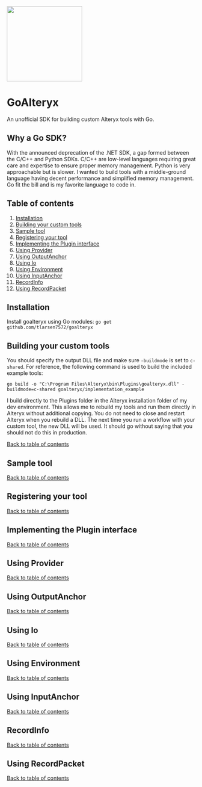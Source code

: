<img src="https://github.com/tlarsen7572/goalteryx/blob/master/goalteryx_icon_whiteBackground.png?raw=true" width="200">

# GoAlteryx

An unofficial SDK for building custom Alteryx tools with Go.

## Why a Go SDK?

With the announced deprecation of the .NET SDK, a gap formed between the C/C++ and Python SDKs.  C/C++ are low-level languages requiring great care and expertise to ensure proper memory management.  Python is very approachable but is slower.  I wanted to build tools with a middle-ground language having decent performance and simplified memory management.  Go fit the bill and is my favorite language to code in.

## Table of contents

1. [Installation](#Installation)  
2. [Building your custom tools](#Building-your-custom-tools)  
3. [Sample tool](#Sample-tool)  
4. [Registering your tool](#Registering-your-tool)  
5. [Implementing the Plugin interface](#Implementing-the-Plugin-interface)  
6. [Using Provider](#Using-Provider)  
7. [Using OutputAnchor](#Using-OutputAnchor)  
8. [Using Io](#Using-Io)  
9. [Using Environment](#Using-Environment)  
10. [Using InputAnchor](#Using-InputAnchor)  
11. [RecordInfo](#RecordInfo)  
12. [Using RecordPacket](#Using-RecordPacket)  

## Installation

Install goalteryx using Go modules: `go get github.com/tlarsen7572/goalteryx`

## Building your custom tools

You should specify the output DLL file and make sure `-buildmode` is set to `c-shared`.  For reference, the following command is used to build the included example tools:

```
go build -o "C:\Program Files\Alteryx\bin\Plugins\goalteryx.dll" -buildmode=c-shared goalteryx/implementation_example
```

I build directly to the Plugins folder in the Alteryx installation folder of my dev environment.  This allows me to rebuild my tools and run them directly in Alteryx without additional copying.  You do not need to close and restart Alteryx when you rebuild a DLL.  The next time you run a workflow with your custom tool, the new DLL will be used.  It should go without saying that you should not do this in production.

[Back to table of contents](#Table-of-contents)

## Sample tool

[Back to table of contents](#Table-of-contents)

## Registering your tool

[Back to table of contents](#Table-of-contents)

## Implementing the Plugin interface

[Back to table of contents](#Table-of-contents)

## Using Provider

[Back to table of contents](#Table-of-contents)

## Using OutputAnchor

[Back to table of contents](#Table-of-contents)

## Using Io

[Back to table of contents](#Table-of-contents)

## Using Environment

[Back to table of contents](#Table-of-contents)

## Using InputAnchor

[Back to table of contents](#Table-of-contents)

## RecordInfo

[Back to table of contents](#Table-of-contents)

## Using RecordPacket

[Back to table of contents](#Table-of-contents)
